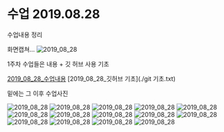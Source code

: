 # 수업 2019.08.28
수업내용 정리

화면캡쳐...
![2019_08_28](./images/2019_08_28_1.jpg)

1주차 수업들은 내용 + 깃 허브 사용 기초

[2019_08_28_수업내용](./2019_08_28.txt)
[2019_08_28_깃허브 기초](./git 기초.txt)

<!-- 
html 태그와 동일하다. 
<img src = "./images/2019_08_28_1.jpg" alt="2019_08_28"/> -->

밑에는 그 이후 수업사진

![2019_08_28](./images/2019_08_28_2.jpg)
![2019_08_28](./images/2019_08_28_3.jpg)
![2019_08_28](./images/2019_08_28_4.jpg)
![2019_08_28](./images/2019_08_28_5.jpg)
![2019_08_28](./images/2019_08_28_6.jpg)
![2019_08_28](./images/2019_08_28_7.jpg)
![2019_08_28](./images/2019_08_28_8.jpg)
![2019_08_28](./images/2019_08_28_9.jpg)
![2019_08_28](./images/2019_08_28_10.jpg)
![2019_08_28](./images/2019_08_28_11.jpg)
![2019_08_28](./images/2019_08_28_12.jpg)
![2019_08_28](./images/2019_08_28_13.jpg)
![2019_08_28](./images/2019_08_28_14.jpg)
![2019_08_28](./images/2019_08_28_15.jpg)
